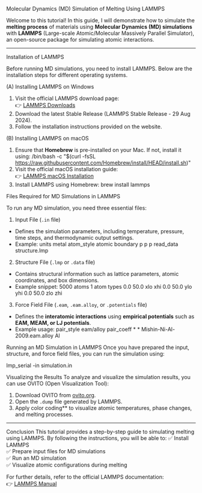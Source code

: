 Molecular Dynamics (MD) Simulation of Melting Using LAMMPS

Welcome to this tutorial! In this guide, I will demonstrate how to simulate the **melting process** of materials using **Molecular Dynamics (MD) simulations** with **LAMMPS** (Large-scale Atomic/Molecular Massively Parallel Simulator), an open-source package for simulating atomic interactions.

---

Installation of LAMMPS

Before running MD simulations, you need to install LAMMPS. Below are the installation steps for different operating systems.

(A) Installing LAMMPS on Windows
1. Visit the official LAMMPS download page:  
   👉 [LAMMPS Downloads](https://lammps.org/download.html)  
2. Download the latest Stable Release (LAMMPS Stable Release - 29 Aug 2024).
3. Follow the installation instructions provided on the website.

(B) Installing LAMMPS on macOS
1. Ensure that **Homebrew** is pre-installed on your Mac. If not, install it using: /bin/bash -c "$(curl -fsSL https://raw.githubusercontent.com/Homebrew/install/HEAD/install.sh)"
2. Visit the official macOS installation guide:  
   👉 [LAMMPS macOS Installation](https://docs.lammps.org/Install_mac.html)
3. Install LAMMPS using Homebrew: brew install lammps
   
Files Required for MD Simulations in LAMMPS

To run any MD simulation, you need three essential files:

1. Input File (`.in` file)
- Defines the simulation parameters, including temperature, pressure, time steps, and thermodynamic output settings.
- Example:
   units metal
   atom_style atomic
   boundary p p p
   read_data structure.lmp

2. Structure File (`.lmp` or `.data` file)
- Contains structural information such as lattice parameters, atomic coordinates, and box dimensions.
- Example snippet:
   5000 atoms
   1 atom types
   0.0 50.0 xlo xhi
   0.0 50.0 ylo yhi
   0.0 50.0 zlo zhi

3. Force Field File (`.eam`, `.eam.alloy`, or `.potentials` file)
- Defines the **interatomic interactions** using **empirical potentials** such as **EAM, MEAM, or LJ potentials**.
- Example usage:
   pair_style eam/alloy
   pair_coeff * * Mishin-Ni-Al-2009.eam.alloy Al

Running an MD Simulation in LAMMPS
Once you have prepared the input, structure, and force field files, you can run the simulation using:


lmp_serial -in simulation.in

Visualizing the Results
To analyze and visualize the simulation results, you can use OVITO (Open Visualization Tool):
1. Download OVITO from [ovito.org](https://www.ovito.org/).
2. Open the `.dump` file generated by LAMMPS.
3. Apply color coding** to visualize atomic temperatures, phase changes, and melting processes.

---
Conclusion
This tutorial provides a step-by-step guide to simulating melting using LAMMPS. By following the instructions, you will be able to:
✅ Install LAMMPS  
✅ Prepare input files for MD simulations  
✅ Run an MD simulation  
✅ Visualize atomic configurations during melting  

For further details, refer to the official LAMMPS documentation:  
👉 [LAMMPS Manual](https://docs.lammps.org/)


